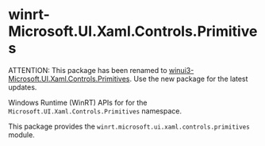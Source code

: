 <!-- warning: Please don't edit this file. It was automatically generated. -->

# winrt-Microsoft.UI.Xaml.Controls.Primitives

ATTENTION: This package has been renamed to
[winui3-Microsoft.UI.Xaml.Controls.Primitives](https://pypi.org/project/winui3-Microsoft.UI.Xaml.Controls.Primitives/).
Use the new package for the latest updates.

Windows Runtime (WinRT) APIs for for the `Microsoft.UI.Xaml.Controls.Primitives` namespace.

This package provides the `winrt.microsoft.ui.xaml.controls.primitives` module.
